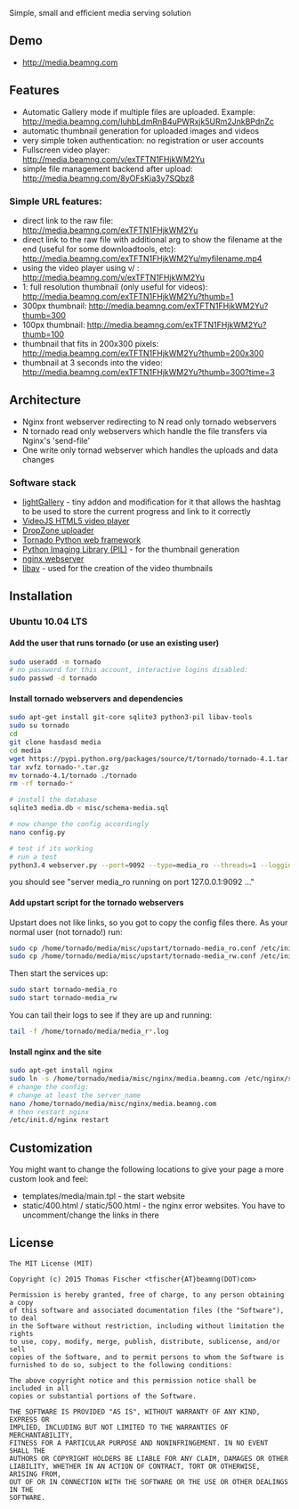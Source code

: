 Simple, small and efficient media serving solution

## Demo
 * http://media.beamng.com

## Features
 * Automatic Gallery mode if multiple files are uploaded. Example: http://media.beamng.com/IuhbLdmRnB4uPWRxjk5URm2JnkBPdnZc
 * automatic thumbnail generation for uploaded images and videos
 * very simple token authentication: no registration or user accounts
 * Fullscreen video player: http://media.beamng.com/v/exTFTN1FHjkWM2Yu
 * simple file management backend after upload: http://media.beamng.com/8yOFsKia3y7SQbz8

### Simple URL features:

 * direct link to the raw file: http://media.beamng.com/exTFTN1FHjkWM2Yu
 * direct link to the raw file with additional arg to show the filename at the end (useful for some downloadtools, etc): http://media.beamng.com/exTFTN1FHjkWM2Yu/myfilename.mp4
 * using the video player using v/ : http://media.beamng.com/v/exTFTN1FHjkWM2Yu
 * 1: full resolution thumbnail (only useful for videos): http://media.beamng.com/exTFTN1FHjkWM2Yu?thumb=1
 * 300px thumbnail: http://media.beamng.com/exTFTN1FHjkWM2Yu?thumb=300
 * 100px thumbnail: http://media.beamng.com/exTFTN1FHjkWM2Yu?thumb=100
 * thumbnail that fits in 200x300 pixels: http://media.beamng.com/exTFTN1FHjkWM2Yu?thumb=200x300
 * thumbnail at 3 seconds into the video: http://media.beamng.com/exTFTN1FHjkWM2Yu?thumb=300?time=3

## Architecture

- Nginx front webserver redirecting to N read only tornado webservers
- N tornado read only webservers which handle the file transfers via Nginx's 'send-file'
- One write only tornad webserver which handles the uploads and data changes

### Software stack

 * [lightGallery](http://sachinchoolur.github.io/lightGallery) - tiny addon and modification for it that allows the hashtag to be used to store the current progress and link to it correctly
 * [VideoJS HTML5 video player](http://www.videojs.com/)
 * [DropZone uploader](http://www.dropzonejs.com/)
 * [Tornado Python web framework](http://www.tornadoweb.org/en/stable/)
 * [Python Imaging Library (PIL)](http://en.wikipedia.org/wiki/Python_Imaging_Library) - for the thumbnail generation
 * [nginx webserver](http://nginx.org/)
 * [libav](https://libav.org/) - used for the creation of the video thumbnails

## Installation

### Ubuntu 10.04 LTS

#### Add the user that runs tornado (or use an existing user)

```bash
sudo useradd -m tornado
# no password for this account, interactive logins disabled:
sudo passwd -d tornado
```

#### Install tornado webservers and dependencies

```bash
sudo apt-get install git-core sqlite3 python3-pil libav-tools
sudo su tornado
cd
git clone hasdasd media
cd media
wget https://pypi.python.org/packages/source/t/tornado/tornado-4.1.tar.gz
tar xvfz tornado-*.tar.gz
mv tornado-4.1/tornado ./tornado
rm -rf tornado-*

# install the database
sqlite3 media.db < misc/schema-media.sql

# now change the config accordingly
nano config.py

# test if its working
# run a test
python3.4 webserver.py --port=9092 --type=media_ro --threads=1 --logging=info
```

you should see "server media_ro running on port 127.0.0.1:9092 ..."

#### Add upstart script for the tornado webservers

Upstart does not like links, so you got to copy the config files there. As your normal user (not tornado!) run:

```bash
sudo cp /home/tornado/media/misc/upstart/tornado-media_ro.conf /etc/init/
sudo cp /home/tornado/media/misc/upstart/tornado-media_rw.conf /etc/init/
```

Then start the services up:

```bash
sudo start tornado-media_ro
sudo start tornado-media_rw
```

You can tail their logs to see if  they are up and running:

```bash
tail -f /home/tornado/media/media_r*.log
```

#### Install nginx and the site

```bash
sudo apt-get install nginx
sudo ln -s /home/tornado/media/misc/nginx/media.beamng.com /etc/nginx/sites-enabled/
# change the config:
# change at least the server_name
nano /home/tornado/media/misc/nginx/media.beamng.com
# then restart nginx
/etc/init.d/nginx restart
```


## Customization

You might want to change the following locations to give your page a more custom look and feel:

 * templates/media/main.tpl - the start website
 * static/400.html / static/500.html - the nginx error websites. You have to uncomment/change the links in there


## License

~~~
The MIT License (MIT)

Copyright (c) 2015 Thomas Fischer <tfischer{AT}beamng(DOT)com>

Permission is hereby granted, free of charge, to any person obtaining a copy
of this software and associated documentation files (the "Software"), to deal
in the Software without restriction, including without limitation the rights
to use, copy, modify, merge, publish, distribute, sublicense, and/or sell
copies of the Software, and to permit persons to whom the Software is
furnished to do so, subject to the following conditions:

The above copyright notice and this permission notice shall be included in all
copies or substantial portions of the Software.

THE SOFTWARE IS PROVIDED "AS IS", WITHOUT WARRANTY OF ANY KIND, EXPRESS OR
IMPLIED, INCLUDING BUT NOT LIMITED TO THE WARRANTIES OF MERCHANTABILITY,
FITNESS FOR A PARTICULAR PURPOSE AND NONINFRINGEMENT. IN NO EVENT SHALL THE
AUTHORS OR COPYRIGHT HOLDERS BE LIABLE FOR ANY CLAIM, DAMAGES OR OTHER
LIABILITY, WHETHER IN AN ACTION OF CONTRACT, TORT OR OTHERWISE, ARISING FROM,
OUT OF OR IN CONNECTION WITH THE SOFTWARE OR THE USE OR OTHER DEALINGS IN THE
SOFTWARE.
~~~
